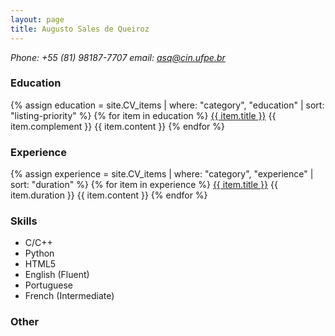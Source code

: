 ```yaml
---
layout: page
title: Augusto Sales de Queiroz
---
```


<address>
    Phone: +55 (81) 98187-7707
    email: <a href="mailto:asq@cin.ufpe.br">asq@cin.ufpe.br</a>
</address>

<h3>Education</h3>

{% assign education = site.CV_items | where: "category", "education" | sort: "listing-priority" %}
{% for item in education %}
<u>{{ item.title }}</u> {{ item.complement }}
{{ item.content }}
{% endfor %}
<br>

<h3>Experience</h3>

{% assign experience = site.CV_items | where: "category", "experience" | sort: "duration" %}
{% for item in experience %}
<u>{{ item.title }}</u> {{ item.duration }}
{{ item.content }}
{% endfor %}
<br>

<h3>Skills</h3>

<ul>
    <li>C/C++</li>
    <li>Python</li>
    <li>HTML5</li>
    <li>English (Fluent)</li>
    <li>Portuguese</li>
    <li>French (Intermediate)</li>
</ul>

<h3>Other</h3>